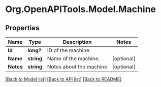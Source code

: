 # Org.OpenAPITools.Model.Machine
## Properties

Name | Type | Description | Notes
------------ | ------------- | ------------- | -------------
**Id** | **long?** | ID of the machine. | 
**Name** | **string** | Name of the machine. | [optional] 
**Notes** | **string** | Notes about the machine | [optional] 

[[Back to Model list]](../README.md#documentation-for-models) [[Back to API list]](../README.md#documentation-for-api-endpoints) [[Back to README]](../README.md)

